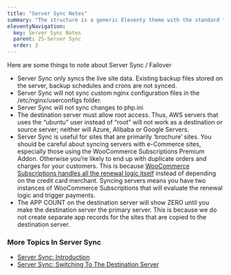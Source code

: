 ```yaml
---
title: "Server Sync Notes"
summary: "The structure is a generic Eleventy theme with the standard folder and file names."
eleventyNavigation:
  key: Server Sync Notes
  parent: 25-Server Sync
  order: 3
---
```

Here are some things to note about Server Sync / Failover

*   Server Sync only syncs the live site data. Existing backup files stored on the server, backup schedules and crons are not synced.
*   Server Sync will not sync custom nginx configuration files in the /etc/nginx/userconfigs folder.
*   Server Sync will not sync changes to php.ini
*   The destination server must allow root access. Thus, AWS servers that uses the “ubuntu” user instead of “root” will not work as a destination or source server; neither will Azure, Alibaba or Google Servers.
*   Server Sync is useful for sites that are primarily ‘brochure’ sites. You should be careful about syncing servers with e-Commerce sites, especially those using the WooCommerce Subscriptions Premium Addon. Otherwise you’re likely to end up with duplicate orders and charges for your customers. This is because [WooCommerce Subscriptions handles all the renewal logic itself](https://web.archive.org/web/20240304155224/https://wpclouddeploy.com/woocommerce-subscription-handling-surprises/) instead of depending on the credit card merchant. Syncing servers means you have two instances of WooCommerce Subscriptions that will evaluate the renewal logic and trigger payments.
*   The APP COUNT on the destination server will show ZERO until you make the destination server the primary server. This is because we do not create separate app records for the sites that are copied to the destination server.

### More Topics In Server Sync

*   [Server Sync: Introduction](https://web.archive.org/web/20240304155224/https://wpclouddeploy.com/documentation/wpcloud-deploy-addons-and-upgrades/server-sync-introduction/)
*   [Server Sync: Switching To The Destination Server](https://web.archive.org/web/20240304155224/https://wpclouddeploy.com/documentation/wpcloud-deploy-addons-and-upgrades/server-sync-switching-to-the-destination-server/)

